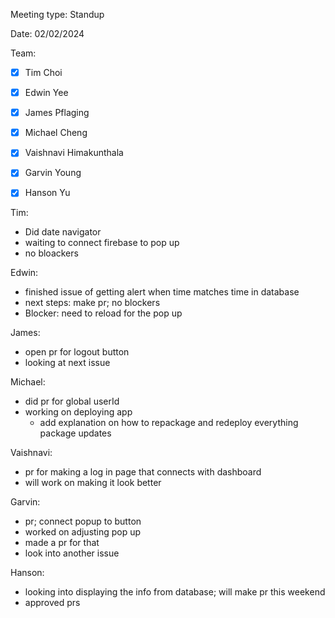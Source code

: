 Meeting type: Standup

Date: 02/02/2024

Team: 
- [x] Tim Choi
- [x] Edwin Yee 
- [x] James Pflaging
- [x] Michael Cheng 
- [x] Vaishnavi Himakunthala 
- [x] Garvin Young 
- [x] Hanson Yu


Tim: 

- Did date navigator
- waiting to connect firebase to pop up
- no bloackers

Edwin: 

- finished issue of getting alert when time matches time in database
- next steps: make pr; no blockers
- Blocker: need to reload for the pop up

James: 

- open pr for logout button
- looking at next issue

Michael: 

- did pr for global userId
- working on deploying app
    - add explanation on how to repackage and redeploy everything package updates

Vaishnavi: 

- pr for making a log in page that connects with dashboard
- will work on making it look better

Garvin: 

- pr; connect popup to button
- worked on adjusting pop up
- made a pr for that
- look into another issue

Hanson: 

- looking into displaying the info from database; will make pr this weekend
- approved prs
